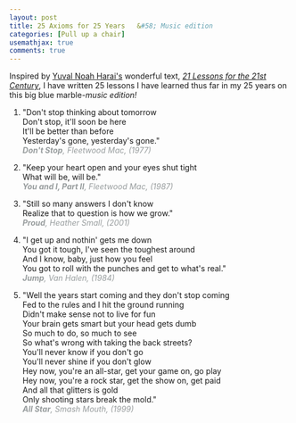 ```yaml
---
layout: post
title: 25 Axioms for 25 Years	&#58; Music edition
categories: [Pull up a chair]
usemathjax: true
comments: true
---
```


Inspired by [Yuval Noah Harai's](https://www.ynharari.com/about/) wonderful text, [*21 Lessons for the 21st Century*](https://www.amazon.ca/Lessons-21st-Century-Yuval-Harari/dp/0771048882/ref=sr_1_1?adgrpid=1356797581896216&hvadid=84800003692843&hvbmt=be&hvdev=c&hvlocphy=123984&hvnetw=o&hvqmt=e&hvtargid=kwd-84800019577937%3Aloc-32&hydadcr=10230_10408543&keywords=21+lessons+for+the+21st+century+by+yuval+noah+harari&qid=1652460161&sr=8-1), I have written 25 lessons I have learned thus far in my 25 years on this big blue marble-*music edition!*
    
  1.  <p>"Don't stop thinking about tomorrow<br>
      Don't stop, it'll soon be here<br>
      It'll be better than before<br>
      Yesterday's gone, yesterday's gone."<br>
      <span style = "color:#989d9e"><em><b>Don't Stop</b>, Fleetwood Mac, (1977)</em></span>
      </p>

  2.  <p>"Keep your heart open and your eyes shut tight<br>
       What will be, will be."<br>
       <span style = "color:#989d9e"><em><b>You and I, Part II</b>, Fleetwood Mac, (1987)</em></span>
       </p>

  3.  <p>"Still so many answers I don't know<br>
      Realize that to question is how we grow."<br>
      <span style = "color:#989d9e"><em><b>Proud</b>, Heather Small, (2001)</em></span>
      </p>

  4.  <p>"I get up and nothin' gets me down<br>
      You got it tough, I've seen the toughest around<br>
      And I know, baby, just how you feel<br>
      You got to roll with the punches and get to what's real."<br>
      <span style = "color:#989d9e"><em><b>Jump</b>, Van Halen, (1984)</em></span>
      </p>
    
   5.  <p>"Well the years start coming and they don't stop coming<br>
       Fed to the rules and I hit the ground running<br>
       Didn't make sense not to live for fun<br>
       Your brain gets smart but your head gets dumb<br>
       So much to do, so much to see<br>
       So what's wrong with taking the back streets?<br>
       You'll never know if you don't go<br>
       You'll never shine if you don't glow<br>
       Hey now, you're an all-star, get your game on, go play<br>
       Hey now, you're a rock star, get the show on, get paid<br>
       And all that glitters is gold<br>
       Only shooting stars break the mold."<br>
       <span style = "color:#989d9e"><em><b>All Star</b>, Smash Mouth, (1999)</em></span>
       </p>
